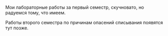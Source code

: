 Мои лабораторные работы за первый семестр, скучновато, но радуемся тому, что имеем.

Работы второго семестра по причинам опасений списывания появятся тут позже.
